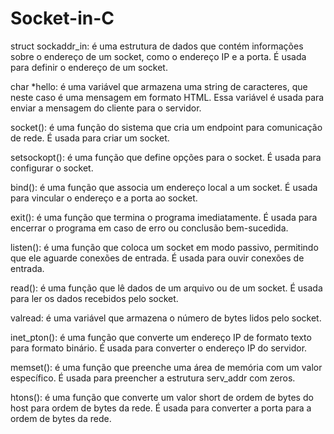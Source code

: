 # Socket-in-C

struct sockaddr_in: é uma estrutura de dados que contém informações sobre o endereço de um socket, como o endereço IP e a porta. É usada para definir o endereço de um socket.

char *hello: é uma variável que armazena uma string de caracteres, que neste caso é uma mensagem em formato HTML. Essa variável é usada para enviar a mensagem do cliente para o servidor.

socket(): é uma função do sistema que cria um endpoint para comunicação de rede. É usada para criar um socket.

setsockopt(): é uma função que define opções para o socket. É usada para configurar o socket.

bind(): é uma função que associa um endereço local a um socket. É usada para vincular o endereço e a porta ao socket.

exit(): é uma função que termina o programa imediatamente. É usada para encerrar o programa em caso de erro ou conclusão bem-sucedida.

listen(): é uma função que coloca um socket em modo passivo, permitindo que ele aguarde conexões de entrada. É usada para ouvir conexões de entrada.

read(): é uma função que lê dados de um arquivo ou de um socket. É usada para ler os dados recebidos pelo socket.

valread: é uma variável que armazena o número de bytes lidos pelo socket.

inet_pton(): é uma função que converte um endereço IP de formato texto para formato binário. É usada para converter o endereço IP do servidor.

memset(): é uma função que preenche uma área de memória com um valor específico. É usada para preencher a estrutura serv_addr com zeros.

htons(): é uma função que converte um valor short de ordem de bytes do host para ordem de bytes da rede. É usada para converter a porta para a ordem de bytes da rede.
